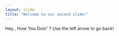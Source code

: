 ```yaml
---
layout: slide
title: "Welcome to our second slide!"
---
```

Hey , How You Doin' ?
Use the left arrow to go back!
